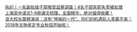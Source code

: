   
[执纪丨一名副处级干部接受监察调查！4名干部失职失责被处理](http://www.dianyue.me/archives/292/vtmyre9vsy9lue88/)  
[上海高中语文1-6册课文梳理，全面精华，绝对值得收藏！](http://www.dianyue.me/archives/978/bb39u24rz64lfqsc/)  
[深大校长震撼演讲：没有“垮掉的一代”，你们的机遇前人羡慕不来！](http://www.dianyue.me/archives/629/r7v7qh06ti2iaebo/)  
[2018年文物鉴定专业秋招开始啦！](http://www.dianyue.me/archives/263/qxsiyeygn6rvmhwv/)